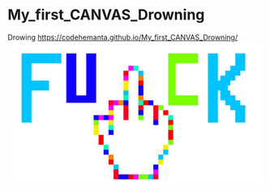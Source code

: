 # My_first_CANVAS_Drowning
Drowing
https://codehemanta.github.io/My_first_CANVAS_Drowning/
![](fk.JPG)
